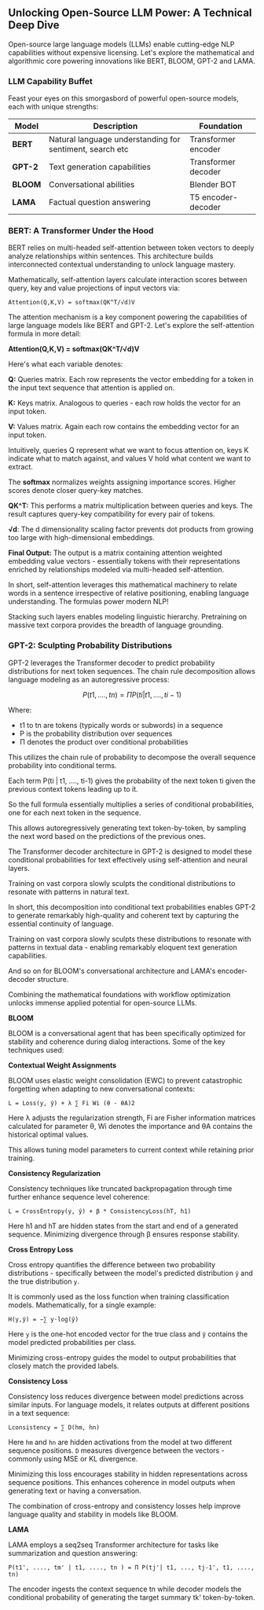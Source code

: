 ## Unlocking Open-Source LLM Power: A Technical Deep Dive

Open-source large language models (LLMs) enable cutting-edge NLP capabilities without expensive licensing. Let's explore the mathematical and algorithmic core powering innovations like BERT, BLOOM, GPT-2 and LAMA.

### LLM Capability Buffet

Feast your eyes on this smorgasbord of powerful open-source models, each with unique strengths:

| Model | Description | Foundation |
|-|-|-|  
| **BERT** | Natural language understanding for sentiment, search etc | Transformer encoder |
| **GPT-2** | Text generation capabilities | Transformer decoder |
| **BLOOM** | Conversational abilities | Blender BOT |   
| **LAMA** | Factual question answering | T5 encoder-decoder |

### BERT: A Transformer Under the Hood

BERT relies on multi-headed self-attention between token vectors to deeply analyze relationships within sentences. This architecture builds interconnected contextual understanding to unlock language mastery.

Mathematically, self-attention layers calculate interaction scores between query, key and value projections of input vectors via:

```
Attention(Q,K,V) = softmax(QK^T/√d)V
```

The attention mechanism is a key component powering the capabilities of large language models like BERT and GPT-2. Let's explore the self-attention formula in more detail:

**Attention(Q,K,V) = softmax(QK^T/√d)V**

Here's what each variable denotes:

**Q:** Queries matrix. Each row represents the vector embedding for a token in the input text sequence that attention is applied on.

**K:** Keys matrix. Analogous to queries - each row holds the vector for an input token.

**V:** Values matrix. Again each row contains the embedding vector for an input token.

Intuitively, queries Q represent what we want to focus attention on, keys K indicate what to match against, and values V hold what content we want to extract.

The **softmax** normalizes weights assigning importance scores. Higher scores denote closer query-key matches.

**QK^T:** This performs a matrix multiplication between queries and keys. The result captures query-key compatibility for every pair of tokens.

**√d**: The d dimensionality scaling factor prevents dot products from growing too large with high-dimensional embeddings.

**Final Output:** The output is a matrix containing attention weighted embedding value vectors - essentially tokens with their representations enriched by relationships modeled via multi-headed self-attention.

In short, self-attention leverages this mathematical machinery to relate words in a sentence irrespective of relative positioning, enabling language understanding. The formulas power modern NLP!


Stacking such layers enables modeling linguistic hierarchy. Pretraining on massive text corpora provides the breadth of language grounding.

### GPT-2: Sculpting Probability Distributions

GPT-2 leverages the Transformer decoder to predict probability distributions for next token sequences. The chain rule decomposition allows language modeling as an autoregressive process:

```math
P(t1,....,tn) = Π P(ti | t1, ...., ti-1) 
```

Where:

- t1 to tn are tokens (typically words or subwords) in a sequence
- P is the probability distribution over sequences
- Π denotes the product over conditional probabilities

This utilizes the chain rule of probability to decompose the overall sequence probability into conditional terms.

Each term P(ti | t1, ...., ti-1) gives the probability of the next token ti given the previous context tokens leading up to it.

So the full formula essentially multiplies a series of conditional probabilities, one for each next token in the sequence.

This allows autoregressively generating text token-by-token, by sampling the next word based on the predictions of the previous ones.

The Transformer decoder architecture in GPT-2 is designed to model these conditional probabilities for text effectively using self-attention and neural layers.

Training on vast corpora slowly sculpts the conditional distributions to resonate with patterns in natural text.

In short, this decomposition into conditional text probabilities enables GPT-2 to generate remarkably high-quality and coherent text by capturing the essential continuity of language.


Training on vast corpora slowly sculpts these distributions to resonate with patterns in textual data - enabling remarkably eloquent text generation capabilities.

And so on for BLOOM's conversational architecture and LAMA's encoder-decoder structure.

Combining the mathematical foundations with workflow optimization unlocks immense applied potential for open-source LLMs.

**BLOOM**

BLOOM is a conversational agent that has been specifically optimized for stability and coherence during dialog interactions. Some of the key techniques used:

**Contextual Weight Assignments**

BLOOM uses elastic weight consolidation (EWC) to prevent catastrophic forgetting when adapting to new conversational contexts:

```
L = Loss(y, ŷ) + λ ∑ Fi Wi (θ - θA)2
```

Here λ adjusts the regularization strength, Fi are Fisher information matrices calculated for parameter θ, Wi denotes the importance and θA contains the historical optimal values.

This allows tuning model parameters to current context while retaining prior training.

**Consistency Regularization**

Consistency techniques like truncated backpropagation through time further enhance sequence level coherence:

```
L = CrossEntropy(y, ŷ) + β * ConsistencyLoss(hT, h1) 
```

Here h1 and hT are hidden states from the start and end of a generated sequence. Minimizing divergence through β ensures response stability.

**Cross Entropy Loss**

Cross entropy quantifies the difference between two probability distributions - specifically between the model's predicted distribution `ŷ` and the true distribution `y`.

It is commonly used as the loss function when training classification models. Mathematically, for a single example:

```
H(y,ŷ) = −∑ y⋅log(ŷ)
```

Here `y` is the one-hot encoded vector for the true class and `ŷ` contains the model predicted probabilities per class.

Minimizing cross-entropy guides the model to output probabilities that closely match the provided labels.

**Consistency Loss**

Consistency loss reduces divergence between model predictions across similar inputs. For language models, it relates outputs at different positions in a text sequence:

```
Lconsistency = ∑ D(hm, hn) 
```

Here `hm` and `hn` are hidden activations from the model at two different sequence positions. `D` measures divergence between the vectors - commonly using MSE or KL divergence.

Minimizing this loss encourages stability in hidden representations across sequence positions. This enhances coherence in model outputs when generating text or having a conversation.

The combination of cross-entropy and consistency losses help improve language quality and stability in models like BLOOM.


**LAMA**

LAMA employs a seq2seq Transformer architecture for tasks like summarization and question answering:


```
P(t1', ...., tm' | t1, ...., tn ) = Π P(tj'| t1, ..., tj-1', t1, ...., tn)
```

The encoder ingests the context sequence tn while decoder models the conditional probability of generating the target summary tk' token-by-token.

